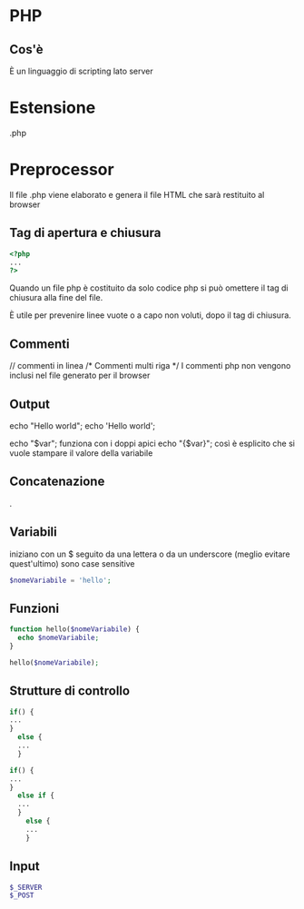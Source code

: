 # PHP
## Cos'è
È un linguaggio di scripting lato server

# Estensione
.php

# Preprocessor
Il file .php viene elaborato e genera il file HTML che sarà restituito al browser

## Tag di apertura e chiusura
```php
<?php 
...
?>
```
Quando un file php è costituito da solo codice php si può omettere il tag di chiusura alla fine del file.

È utile per prevenire linee vuote o a capo non voluti, dopo il tag di chiusura.

## Commenti
// commenti in linea
/* Commenti multi riga
*/
I commenti php non vengono inclusi nel file generato per il browser

## Output
echo "Hello world";
echo 'Hello world';

echo "$var"; funziona con i doppi apici
echo "{$var}"; così è esplicito che si vuole stampare il valore della variabile

## Concatenazione
. 

## Variabili
iniziano con un $ seguito da una lettera o da un underscore (meglio evitare quest'ultimo)
sono case sensitive

```php
$nomeVariabile = 'hello';
```

## Funzioni
```php
function hello($nomeVariabile) {
  echo $nomeVariabile;
}

hello($nomeVariabile);
```

## Strutture di controllo
```php
if() {
...
}
  else {
  ...
  }

if() {
...
}
  else if {
  ...
  }
    else {
    ...
    }
```

## Input
```php
$_SERVER
$_POST
```





